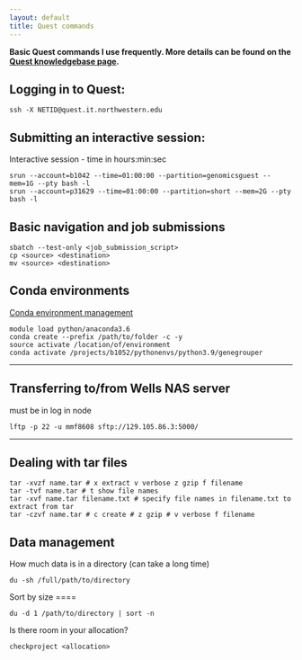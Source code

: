 ```yaml
---
layout: default
title: Quest commands
---
```



**Basic Quest commands I use frequently. More details can be found on the [Quest knowledgebase page](https://kb.northwestern.edu/page.php?id=72406).**

## Logging in to Quest:
```
ssh -X NETID@quest.it.northwestern.edu
```

## Submitting an interactive session:
Interactive session - time in hours:min:sec
```
srun --account=b1042 --time=01:00:00 --partition=genomicsguest --mem=1G --pty bash -l
srun --account=p31629 --time=01:00:00 --partition=short --mem=2G --pty bash -l
```

## Basic navigation and job submissions
```
sbatch --test-only <job_submission_script>
cp <source> <destination>
mv <source> <destination>
```


## Conda environments
[Conda environment management](https://docs.conda.io/projects/conda/en/latest/user-guide/tasks/manage-environments.html)
```
module load python/anaconda3.6
conda create --prefix /path/to/folder -c -y
source activate /location/of/environment
conda activate /projects/b1052/pythonenvs/python3.9/genegrouper
```

---

## Transferring to/from Wells NAS server
must be in log in node
```
lftp -p 22 -u mmf8608 sftp://129.105.86.3:5000/
```

---

## Dealing with tar files
```
tar -xvzf name.tar # x extract v verbose z gzip f filename
tar -tvf name.tar # t show file names
tar -xvf name.tar filename.txt # specify file names in filename.txt to extract from tar
tar -czvf name.tar # c create # z gzip # v verbose f filename
```

## Data management
How much data is in a directory (can take a long time)
```
du -sh /full/path/to/directory
```

Sort by size ====
```
du -d 1 /path/to/directory | sort -n
```

Is there room in your allocation?
```
checkproject <allocation>
```
